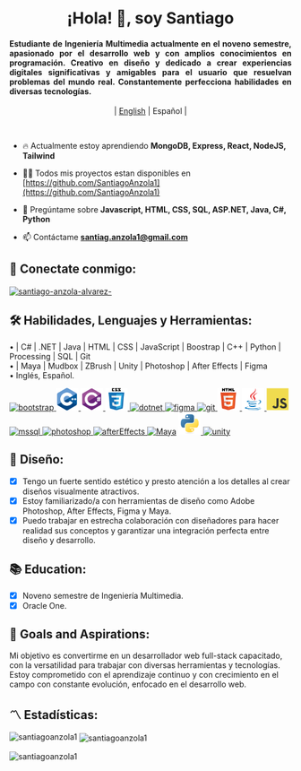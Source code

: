
<h1 align="center">¡Hola! 👋, soy Santiago</h1>
<h4 align="justify">Estudiante de Ingeniería Multimedia actualmente en el noveno semestre, apasionado por el desarrollo web y con amplios conocimientos en programación. Creativo en diseño y dedicado a crear experiencias digitales significativas y amigables para el usuario que resuelvan problemas del mundo real. Constantemente perfecciona habilidades en diversas tecnologías.</h4>


<p align="center">
  | <a href="https://github.com/SantiagoAnzola1/SantiagoAnzola1/blob/main/README.md">English</a> | 
    <span>Español</span> |
</p>
<br>



- 🔥 Actualmente estoy aprendiendo **MongoDB, Express, React, NodeJS, Tailwind**

- 👨‍💻 Todos mis proyectos estan disponibles en [https://github.com/SantiagoAnzola1](https://github.com/SantiagoAnzola1)

- 💬 Pregúntame sobre **Javascript, HTML, CSS, SQL, ASP.NET, Java, C#, Python**

- 📫 Contáctame **santiag.anzola1@gmail.com**

## :link: Conectate conmigo:
<p align="left">
<a href="https://linkedin.com/in/santiago-anzola-alvarez-" target="blank"><img align="center" src="https://raw.githubusercontent.com/rahuldkjain/github-profile-readme-generator/master/src/images/icons/Social/linked-in-alt.svg" alt="santiago-anzola-alvarez-" height="30" width="40" /></a>
</p>

## :hammer_and_wrench: Habilidades, Lenguajes y Herramientas:

•  | C# | .NET | Java | HTML | CSS | JavaScript | Boostrap | C++ | Python | Processing | SQL | Git     
•  | Maya | Mudbox | ZBrush | Unity | Photoshop | After Effects | Figma   
•  Inglés, Español.

<p align="left"> 
  <a href="https://getbootstrap.com" target="_blank" rel="noreferrer"><img src="https://cdn.jsdelivr.net/gh/devicons/devicon@latest/icons/bootstrap/bootstrap-original-wordmark.svg" alt="bootstrap" height="40"/> </a> 
  <a href="https://www.w3schools.com/cpp/" target="_blank" rel="noreferrer"> <img src="https://raw.githubusercontent.com/devicons/devicon/master/icons/cplusplus/cplusplus-original.svg" alt="cplusplus" width="40" height="40"/> </a> 
  <a href="https://www.w3schools.com/cs/" target="_blank" rel="noreferrer"> <img src="https://raw.githubusercontent.com/devicons/devicon/master/icons/csharp/csharp-original.svg" alt="csharp" width="40" height="40"/> </a> 
  <a href="https://www.w3schools.com/css/" target="_blank" rel="noreferrer"> <img src="https://raw.githubusercontent.com/devicons/devicon/master/icons/css3/css3-original-wordmark.svg" alt="css3" width="40" height="40"/> </a>
  <a href="https://dotnet.microsoft.com/" target="_blank" rel="noreferrer"> <img src="https://cdn.jsdelivr.net/gh/devicons/devicon@latest/icons/dotnetcore/dotnetcore-original.svg" alt="dotnet" width="40" height="40"/> </a> 
  <a href="https://www.figma.com/" target="_blank" rel="noreferrer"> <img src="https://www.vectorlogo.zone/logos/figma/figma-icon.svg" alt="figma" width="40" height="40"/> </a> 
  <a href="https://git-scm.com/" target="_blank" rel="noreferrer"> <img src="https://www.vectorlogo.zone/logos/git-scm/git-scm-icon.svg" alt="git" width="40" height="40"/> </a> 
  <a href="https://www.w3.org/html/" target="_blank" rel="noreferrer"> <img src="https://raw.githubusercontent.com/devicons/devicon/master/icons/html5/html5-original-wordmark.svg" alt="html5" width="40" height="40"/> </a>
  <a href="https://www.java.com" target="_blank" rel="noreferrer"> <img src="https://raw.githubusercontent.com/devicons/devicon/master/icons/java/java-original.svg" alt="java" width="40" height="40"/> </a>
  <a href="https://developer.mozilla.org/en-US/docs/Web/JavaScript" target="_blank" rel="noreferrer"> <img src="https://raw.githubusercontent.com/devicons/devicon/master/icons/javascript/javascript-original.svg" alt="javascript" width="40" height="40"/> </a> 
  <a href="https://www.microsoft.com/en-us/sql-server" target="_blank" rel="noreferrer"> <img src="https://cdn.jsdelivr.net/gh/devicons/devicon@latest/icons/microsoftsqlserver/microsoftsqlserver-plain-wordmark.svg" alt="mssql" width="40" height="40"/> </a> 
  <a href="https://www.photoshop.com/en" target="_blank" rel="noreferrer"> <img src="https://cdn.jsdelivr.net/gh/devicons/devicon@latest/icons/photoshop/photoshop-original.svg" alt="photoshop" width="40" height="40"/> </a> 
  <a href="https://www.adobe.com/co/products/aftereffects.html" target="_blank" rel="noreferrer">  <img src="https://cdn.jsdelivr.net/gh/devicons/devicon@latest/icons/aftereffects/aftereffects-original.svg" alt="afterEffects" width="40" height="40"/> </a> 
  <a href="https://latinoamerica.autodesk.com/products/maya/overview" target="_blank" rel="noreferrer"> <img src="https://github-production-user-asset-6210df.s3.amazonaws.com/134959710/249986469-94f05d49-4d77-45b5-973d-65a838e88a01.png" alt="Maya" width="40" height="40"/></a> 
  <a href="https://www.python.org/" target="_blank" rel="noreferrer"> <img src="https://raw.githubusercontent.com/devicons/devicon/master/icons/python/python-original.svg" alt="python" width="40" height="40"/> </a> 
  <a href="https://unity.com/" target="_blank" rel="noreferrer"> <img src="https://www.vectorlogo.zone/logos/unity3d/unity3d-icon.svg" alt="unity" width="40" height="40"/> </a> </p>

## :art: Diseño:
- [x] Tengo un fuerte sentido estético y presto atención a los detalles al crear diseños visualmente atractivos.
- [x] Estoy familiarizado/a con herramientas de diseño como Adobe Photoshop, After Effects, Figma y Maya.
- [x] Puedo trabajar en estrecha colaboración con diseñadores para hacer realidad sus conceptos y garantizar una integración perfecta entre diseño y desarrollo.
## 📚 Education:
- [x] Noveno semestre de Ingeniería Multimedia.
- [x] Oracle One. 
## :dart: Goals and Aspirations: 
Mi objetivo es convertirme en un desarrollador web full-stack capacitado, con la versatilidad para trabajar con diversas herramientas y tecnologías. Estoy comprometido con el aprendizaje continuo y con crecimiento en el campo con constante evolución, enfocado en el desarrollo web.

## 	:part_alternation_mark: Estadísticas:
<p><img align="left" src="https://github-readme-stats.vercel.app/api/top-langs?username=santiagoanzola1&show_icons=true&locale=en&layout=compact" alt="santiagoanzola1" /></p>

<p>&nbsp;<img align="center" src="https://github-readme-stats.vercel.app/api?username=santiagoanzola1&show_icons=true&locale=en" alt="santiagoanzola1" /></p>

<p><img align="center" src="https://github-readme-streak-stats.herokuapp.com/?user=santiagoanzola1&" alt="santiagoanzola1" /></p>
